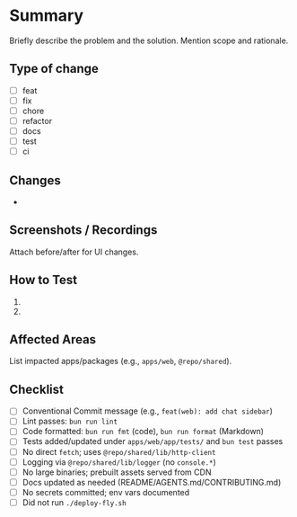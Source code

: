 # Summary

Briefly describe the problem and the solution. Mention scope and rationale.

## Type of change

- [ ] feat
- [ ] fix
- [ ] chore
- [ ] refactor
- [ ] docs
- [ ] test
- [ ] ci

## Changes

-

## Screenshots / Recordings

Attach before/after for UI changes.

## How to Test

1.
2.

## Affected Areas

List impacted apps/packages (e.g., `apps/web`, `@repo/shared`).

## Checklist

- [ ] Conventional Commit message (e.g., `feat(web): add chat sidebar`)
- [ ] Lint passes: `bun run lint`
- [ ] Code formatted: `bun run fmt` (code), `bun run format` (Markdown)
- [ ] Tests added/updated under `apps/web/app/tests/` and `bun test` passes
- [ ] No direct `fetch`; uses `@repo/shared/lib/http-client`
- [ ] Logging via `@repo/shared/lib/logger` (no `console.*`)
- [ ] No large binaries; prebuilt assets served from CDN
- [ ] Docs updated as needed (README/AGENTS.md/CONTRIBUTING.md)
- [ ] No secrets committed; env vars documented
- [ ] Did not run `./deploy-fly.sh`
